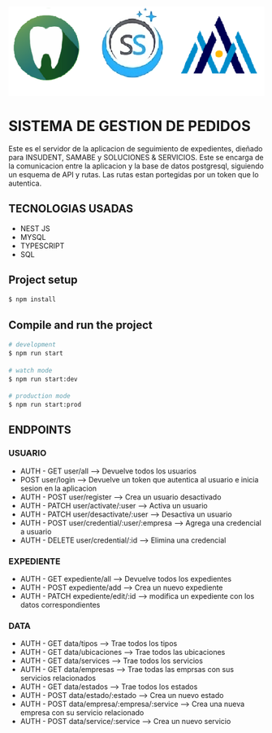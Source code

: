 ![alt text](https://github.com/LucasMacchi/sexp-client/blob/main/public/final_logo.png?raw=true)

# SISTEMA DE GESTION DE PEDIDOS

Este es el servidor de la aplicacion de seguimiento de expedientes, dieñado para INSUDENT, SAMABE y SOLUCIONES & SERVICIOS.
Este se encarga de la comunicacion entre la aplicacion y la base de datos postgresql, siguiendo un esquema de API y rutas.
Las rutas estan portegidas por un token que lo autentica.

## TECNOLOGIAS USADAS
- NEST JS
- MYSQL
- TYPESCRIPT
- SQL

## Project setup

```bash
$ npm install
```

## Compile and run the project

```bash
# development
$ npm run start

# watch mode
$ npm run start:dev

# production mode
$ npm run start:prod
```

## ENDPOINTS

### USUARIO
- AUTH - GET user/all --> Devuelve todos los usuarios
- POST user/login --> Devuelve un token que autentica al usuario e inicia sesion en la aplicacion
- AUTH - POST user/register --> Crea un usuario desactivado
- AUTH - PATCH user/activate/:user --> Activa un usuario
- AUTH - PATCH user/desactivate/:user --> Desactiva un usuario
- AUTH - POST user/credential/:user/:empresa --> Agrega una credencial a usuario
- AUTH - DELETE user/credential/:id --> Elimina una credencial

### EXPEDIENTE
- AUTH - GET expediente/all --> Devuelve todos los expedientes
- AUTH - POST expediente/add --> Crea un nuevo expediente
- AUTH - PATCH expediente/edit/:id --> modifica un expediente con los datos correspondientes

### DATA
- AUTH - GET data/tipos --> Trae todos los tipos
- AUTH - GET data/ubicaciones --> Trae todos las ubicaciones
- AUTH - GET data/services --> Trae todos los servicios
- AUTH - GET data/empresas --> Trae todas las emprsas con sus servicios relacionados
- AUTH - GET data/estados --> Trae todos los estados
- AUTH - POST data/estado/:estado --> Crea un nuevo estado
- AUTH - POST data/empresa/:empresa/:service --> Crea una nueva empresa con su servicio relacionado
- AUTH - POST data/service/:service --> Crea un nuevo servicio


